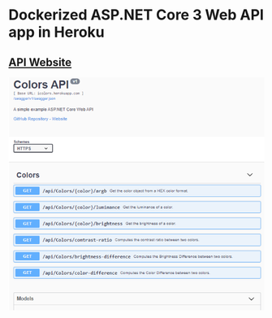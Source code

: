 # Dockerized ASP.NET Core 3 Web API app in Heroku


## [API Website](https://icolors.herokuapp.com)

<img src="./swagger-ui.png" width="650">
